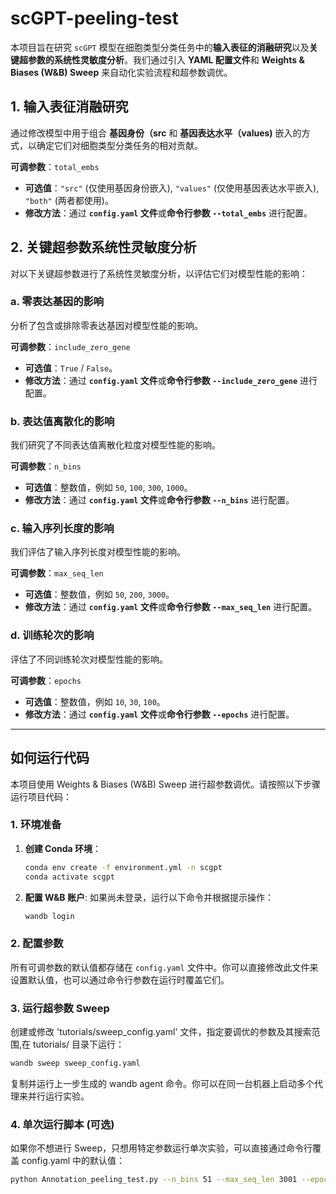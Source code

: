 # scGPT-peeling-test

本项目旨在研究 `scGPT` 模型在细胞类型分类任务中的**输入表征的消融研究**以及**关键超参数的系统性灵敏度分析**。我们通过引入 **YAML 配置文件**和 **Weights & Biases (W&B) Sweep** 来自动化实验流程和超参数调优。

## 1. 输入表征消融研究

通过修改模型中用于组合 **基因身份（src** 和 **基因表达水平（values)** 嵌入的方式，以确定它们对细胞类型分类任务的相对贡献。

**可调参数**：`total_embs`
* **可选值**：`"src"` (仅使用基因身份嵌入), `"values"` (仅使用基因表达水平嵌入), `"both"` (两者都使用)。
* **修改方法**：通过 **`config.yaml` 文件**或**命令行参数 `--total_embs`** 进行配置。

## 2. 关键超参数系统性灵敏度分析

对以下关键超参数进行了系统性灵敏度分析，以评估它们对模型性能的影响：

### a. 零表达基因的影响

分析了包含或排除零表达基因对模型性能的影响。

**可调参数**：`include_zero_gene`
* **可选值**：`True` / `False`。
* **修改方法**：通过 **`config.yaml` 文件**或**命令行参数 `--include_zero_gene`** 进行配置。

### b. 表达值离散化的影响

我们研究了不同表达值离散化粒度对模型性能的影响。

**可调参数**：`n_bins`
* **可选值**：整数值，例如 `50`, `100`, `300`, `1000`。
* **修改方法**：通过 **`config.yaml` 文件**或**命令行参数 `--n_bins`** 进行配置。

### c. 输入序列长度的影响

我们评估了输入序列长度对模型性能的影响。

**可调参数**：`max_seq_len`
* **可选值**：整数值，例如 `50`, `200`, `3000`。
* **修改方法**：通过 **`config.yaml` 文件**或**命令行参数 `--max_seq_len`** 进行配置。

### d. 训练轮次的影响

评估了不同训练轮次对模型性能的影响。

**可调参数**：`epochs`
* **可选值**：整数值，例如 `10`, `30`, `100`。
* **修改方法**：通过 **`config.yaml` 文件**或**命令行参数 `--epochs`** 进行配置。

---

## 如何运行代码

本项目使用 Weights & Biases (W&B) Sweep 进行超参数调优。请按照以下步骤运行项目代码：

### 1. 环境准备

1.  **创建 Conda 环境**：
    ```bash
    conda env create -f environment.yml -n scgpt
    conda activate scgpt
    ```
2.  **配置 W&B 账户**:
    如果尚未登录，运行以下命令并根据提示操作：
    ```bash
    wandb login
    ```

### 2. 配置参数

所有可调参数的默认值都存储在 `config.yaml` 文件中。你可以直接修改此文件来设置默认值，也可以通过命令行参数在运行时覆盖它们。
### 3. 运行超参数 Sweep

创建或修改 'tutorials/sweep_config.yaml' 文件，指定要调优的参数及其搜索范围,在 tutorials/ 目录下运行：
```bash
wandb sweep sweep_config.yaml 
```

复制并运行上一步生成的 wandb agent 命令。你可以在同一台机器上启动多个代理来并行运行实验。


### 4. 单次运行脚本 (可选)

如果你不想进行 Sweep，只想用特定参数运行单次实验，可以直接通过命令行覆盖 config.yaml 中的默认值：
```bash
python Annotation_peeling_test.py --n_bins 51 --max_seq_len 3001 --epochs 10 --total_embs both
```

